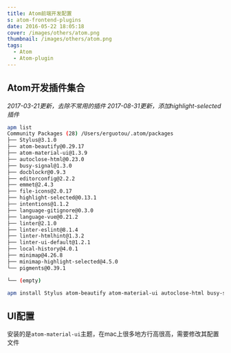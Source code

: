 ```yaml
---
title: Atom前端开发配置
s: atom-frontend-plugins
date: 2016-05-22 18:05:18
cover: /images/others/atom.png
thumbnail: /images/others/atom.png
tags:
  - Atom
  - Atom-plugin
---
```

## Atom开发插件集合
*2017-03-21更新，去除不常用的插件*
*2017-08-31更新，添加highlight-selected插件*
```bash
apm list
Community Packages (28) /Users/erguotou/.atom/packages
├── Stylus@3.1.0
├── atom-beautify@0.29.17
├── atom-material-ui@1.3.9
├── autoclose-html@0.23.0
├── busy-signal@1.3.0
├── docblockr@0.9.3
├── editorconfig@2.2.2
├── emmet@2.4.3
├── file-icons@2.0.17
├── highlight-selected@0.13.1
├── intentions@1.1.2
├── language-gitignore@0.3.0
├── language-vue@0.21.2
├── linter@2.1.0
├── linter-eslint@8.1.4
├── linter-htmlhint@1.3.2
├── linter-ui-default@1.2.1
├── local-history@4.0.1
├── minimap@4.26.8
├── minimap-highlight-selected@4.5.0
└── pigments@0.39.1

└── (empty)
```
<!-- more -->

```bash
apm install Stylus atom-beautify atom-material-ui autoclose-html busy-signal docblockr editorconfig emmet file-icons highlight-selected intentions language-gitignore language-vue linter linter-ui-default linter-eslint linter-htmlhint local-history minimap minimap-highlight-selected pigments
```

## UI配置
安装的是`atom-material-ui`主题，在mac上很多地方行高很高，需要修改其配置文件
